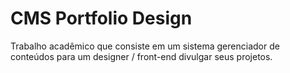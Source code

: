 # CMS Portfolio Design
 Trabalho acadêmico que consiste em um sistema gerenciador de conteúdos para um designer / front-end divulgar seus projetos.

